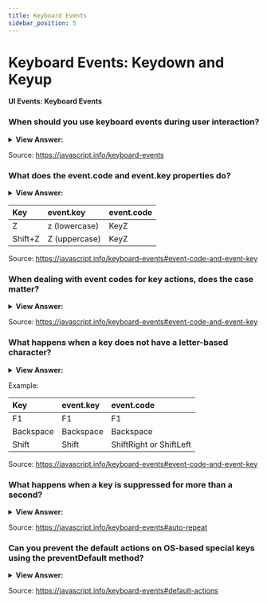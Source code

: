 ```yaml
---
title: Keyboard Events
sidebar_position: 5
---
```


# Keyboard Events: Keydown and Keyup

**UI Events: Keyboard Events**

<head>
  <title>Keyboard Events- JavaScript Interview Questions & Answers</title>
  <meta charSet="utf-8" />
</head>

### When should you use keyboard events during user interaction?

<details>
  <summary><strong>View Answer:</strong></summary>
  <div>
  <div><strong>Interview Response:</strong> Keyboard events should be used when we want to handle keyboard actions (virtual keyboard also counts). For instance, to react on arrow keys Up and Down or hotkeys (including combinations of keys).
    </div>
  </div>
</details>

Source: <https://javascript.info/keyboard-events>

### What does the event.code and event.key properties do?

<details>
  <summary><strong>View Answer:</strong></summary>
  <div>
  <div><strong>Interview Response:</strong> The key property of the event object allows us to get the character, while the code property of the event object allows us to get the “physical key code”. For instance, the same key Z can be pressed with or without Shift. That gives us two different characters: lowercase z and uppercase Z. The event.key is exactly the character, and it will be different. But event.code is the exactly the same for both.
    </div>
  </div>
</details>

| **Key** | **event.key** | **event.code** |
| :------ | :------------ | :------------- |
| Z       | z (lowercase) | KeyZ           |
| Shift+Z | Z (uppercase) | KeyZ           |

Source: <https://javascript.info/keyboard-events#event-code-and-event-key>

### When dealing with event codes for key actions, does the case matter?

<details>
  <summary><strong>View Answer:</strong></summary>
  <div>
  <div><strong>Interview Response:</strong> Yes, case matters and all event codes must use Pascal case to receive the appropriate return value, otherwise it will not work. Please evade mistypes: it is KeyZ, not keyZ. The check like event.code=="keyZ" won’t work: the first letter of "Key" must be uppercase.
    </div>
  </div>
</details>

Source: <https://javascript.info/keyboard-events#event-code-and-event-key>

### What happens when a key does not have a letter-based character?

<details>
  <summary><strong>View Answer:</strong></summary>
  <div>
  <div><strong>Interview Response:</strong> For instance, special keys like Shift or F1 or others. For those keys, event.key is approximately the same as event.code. Please note that event.code specifies exactly which key is pressed. For instance, most keyboards have two Shift keys: on the left and on the right side. The event.code tells us exactly which one was pressed, and event.key is responsible for the “meaning” of the key: what it is (a “Shift”).
    </div>
  </div>
</details>

Example:

| **Key**   | **event.key** | **event.code**          |
| :-------- | :------------ | :---------------------- |
| F1        | F1            | F1                      |
| Backspace | Backspace     | Backspace               |
| Shift     | Shift         | ShiftRight or ShiftLeft |

Source: <https://javascript.info/keyboard-events#event-code-and-event-key>

### What happens when a key is suppressed for more than a second?

<details>
  <summary><strong>View Answer:</strong></summary>
  <div>
  <div><strong>Interview Response:</strong> If a key is being pressed for a long enough time, it starts to “auto-repeat”: the keydown triggers again and again, and then when it’s released, we finally get keyup. So, it is kind of normal to have many keydown and a single keyup. For events triggered by auto-repeat, the event object has event.repeat property set to true.
    </div>
  </div>
</details>

Source: <https://javascript.info/keyboard-events#auto-repeat>

### Can you prevent the default actions on OS-based special keys using the preventDefault method?

<details>
  <summary><strong>View Answer:</strong></summary>
  <div>
  <div><strong>Interview Response:</strong> No, preventing the default action on keydown can cancel most of them except for OS-based special keys. For instance, on Windows Alt+F4 closes the current browser window. And there is no way to stop it by preventing the default action in JavaScript. Basically, any behavior outside of the scope of the browser like closing the browser window is not captured by the browser. It is considered an OS level event.
    </div>
  </div>
</details>

Source: <https://javascript.info/keyboard-events#default-actions>
